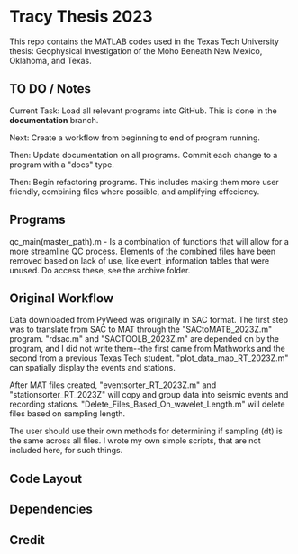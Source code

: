 # Tracy Thesis 2023
This repo contains the MATLAB codes used in the Texas Tech University thesis: Geophysical Investigation of the Moho Beneath New Mexico, Oklahoma, and Texas.

## TO DO / Notes
Current Task: Load all relevant programs into GitHub. This is done in the **documentation** branch.

Next: Create a workflow from beginning to end of program running.

Then: Update documentation on all programs. Commit each change to a program with a "docs" type.

Then: Begin refactoring programs. This includes making them more user friendly, combining files where possible, and amplifying effeciency.

## Programs 
qc_main(master_path).m - Is a combination of functions that will allow for a more streamline QC process. Elements of the combined files have been removed based on lack of use, like event_information tables that were unused. Do access these, see the archive folder.

## Original Workflow
Data downloaded from PyWeed was originally in SAC format. The first step was to translate from SAC to MAT through the "SACtoMATB_2023Z.m" program. "rdsac.m" and "SACTOOLB_2023Z.m" are depended on by the program, and I did not write them--the first came from Mathworks and the second from a previous Texas Tech student. "plot_data_map_RT_2023Z.m" can spatially display the events and stations.

After MAT files created, "eventsorter_RT_2023Z.m" and "stationsorter_RT_2023Z" will copy and group data into seismic events and recording stations. "Delete_Files_Based_On_wavelet_Length.m" will delete files based on sampling length.

The user should use their own methods for determining if sampling (dt) is the same across all files. I wrote my own simple scripts, that are not included here, for such things.

## Code Layout

## Dependencies

## Credit